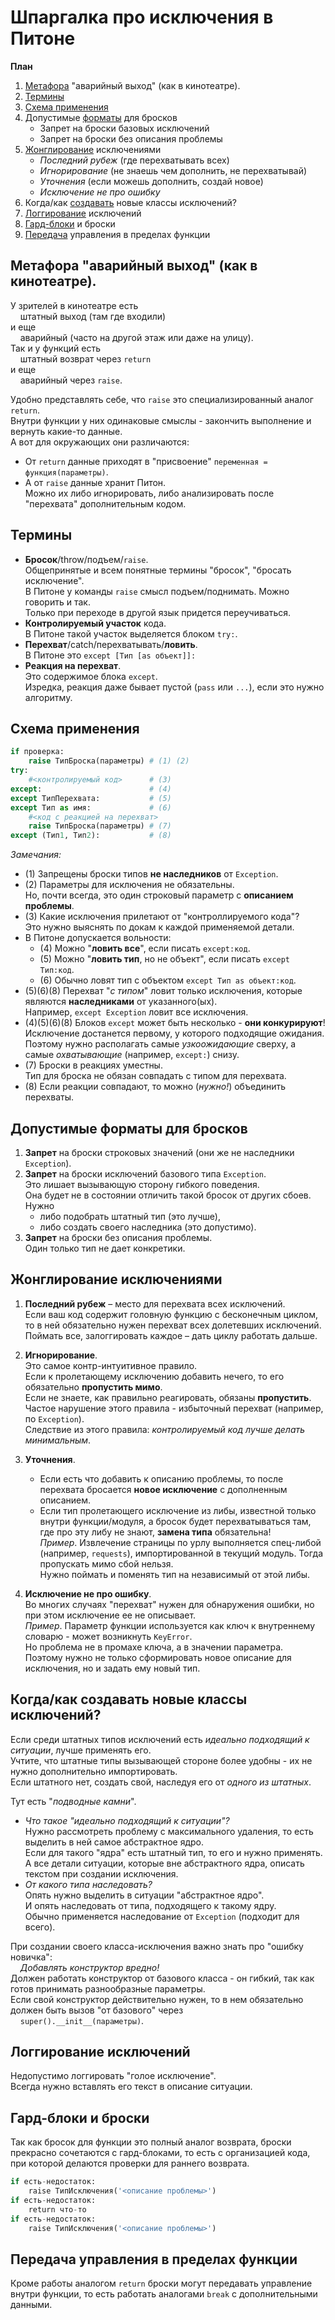 # Шпаргалка про исключения в Питоне

**План**

1. [Метафора](#kino) "аварийный выход" (как в кинотеатре).
2. [Термины](#words)
2. [Схема применения](#brief)
3. Допустимые [форматы](#formats) для бросков
   - Запрет на броски базовых исключений
   - Запрет на броски без описания проблемы
4. [Жонглирование](#juggling) исключениями
   - *Последний рубеж* (где перехватывать всех)
   - *Игнорирование* (не знаешь чем дополнить, не перехватывай)
   - *Уточнения* (если можешь дополнить, создай новое)
   - *Исключение не про ошибку*
5. Когда/как [создавать](#create) новые классы исключений?
6. [Логгирование](#log) исключений
7. [Гард-блоки](#guard) и броски
8. [Передача](#break) управления в пределах функции

## Метафора "аварийный выход" (как в кинотеатре).<a name=kino></a>

У зрителей в кинотеатре есть  
    штатный выход (там где входили)  
и еще  
    аварийный (часто на другой этаж или даже на улицу).  
Так и у функций есть  
    штатный возврат через `return`  
и еще  
    аварийный через `raise`. 

Удобно представлять себе, что `raise` это специализированный аналог `return`.  
Внутри функции у них одинаковые смыслы - закончить выполнение и вернуть какие-то данные.  
А вот для окружающих они различаются: 

 - От `return` данные приходят в "присвоение" `переменная = функция(параметры)`.
 - А от `raise` данные хранит Питон.  
Можно их либо игнорировать, либо анализировать после "перехвата" дополнительным кодом.

## Термины<a name=words></a>

- **Бросок**/throw/подъем/`raise`.  
Общепринятые и всем понятные термины "бросок", "бросать исключение".  
В Питоне у команды `raise` смысл подъем/поднимать. Можно говорить и так.   
Только при переходе в другой язык придется переучиваться.  
- **Контролируемый участок** кода.  
В Питоне такой участок выделяется блоком `try:`.  
- **Перехват**/catch/перехватывать/**ловить**.  
В Питоне это `except [Тип [as объект]]:`  
- **Реакция на перехват**.  
Это содержимое блока `except`.  
Изредка, реакция даже бывает пустой (`pass` или `...`), если это нужно алгоритму.  

## Схема применения<a name=brief></a>

```python
if проверка:
    raise ТипБроска(параметры) # (1) (2)
try:
    #<контролируемый код>      # (3)
except:                        # (4)
except ТипПерехвата:           # (5)
except Тип as имя:             # (6)
    #<код с реакцией на перехват>
    raise ТипБроска(параметры) # (7)
except (Тип1, Тип2):           # (8)
```

*Замечания:*

- (1) Запрещены броски типов **не наследников** от `Exception`.  
- (2) Параметры для исключения не обязательны.  
Но, почти всегда, это один строковый параметр с **описанием проблемы**.  
- (3) Какие исключения прилетают от "контроллируемого кода"?  
Это нужно выяснять по докам к каждой применяемой детали.  
- В Питоне допускается вольности:  
   - (4) Можно "**ловить все**", если писать `except:код`.  
   - (5) Можно "**ловить тип**, но не объект", если писать `except Тип:код`.  
   - (6) Обычно ловят тип с объектом `except Тип as объект:код`.  
- (5)(6)(8) Перехват "*с типом*" ловит только исключения, 
которые являются **наследниками** от указанного(ых).  
Например, `except Exception` ловит все исключения.   
- (4)(5)(6)(8) Блоков `except` может быть несколько - **они конкурируют**!  
Исключение достанется первому, у которого подходящие ожидания.  
Поэтому нужно располагать самые *узкоожидающие* сверху, 
а самые *охватывающие* (например, `except:`) снизу.  
- (7) Броски в реакциях уместны.  
Тип для броска не обязан совпадать с типом для перехвата.  
- (8) Если реакции совпадают, то можно (*нужно!*) объединить перехваты.  

## Допустимые форматы для бросков<a name=formats></a>

1. **Запрет** на броски строковых значений (они же не наследники `Exception`).
2. **Запрет** на броски исключений базового типа `Exception`.  
Это лишает вызывающую сторону гибкого поведения.  
Она будет не в состоянии отличить такой бросок от других сбоев.  
Нужно  
   - либо подобрать штатный тип (это лучше),  
   - либо создать своего наследника (это допустимо).  
3. **Запрет** на броски без описания проблемы.  
Один только тип не дает конкретики.

## Жонглирование исключениями<a name=juggling></a>

1. **Последний рубеж** – место для перехвата всех исключений.  
Если ваш код содержит головную функцию с бесконечным циклом, 
то в ней обязательно нужен перехват всех долетевших исключений.   
Поймать все, залоггировать каждое – дать циклу работать дальше.

2. **Игнорирование**.  
Это самое контр-интуитивное правило.  
Если к пролетающему исключению добавить нечего, то его обязательно **пропустить мимо**.  
Если не знаете, как правильно реагировать, обязаны **пропустить**.  
Частое нарушение этого правила - избыточный перехват (например, по `Exception`).  
Следствие из этого правила: *контролируемый код лучше делать минимальным*.  

3. **Уточнения**.

   - Если есть что добавить к описанию проблемы, 
то после перехвата бросается **новое исключение** с дополненным описанием.
   - Если тип пролетающего исключение из либы, известной только внутри функции/модуля, 
а бросок будет перехватываться там, где про эту либу не знают, **замена типа** обязательна!  
*Пример*. Извлечение страницы по урлу выполняется спец-либой (например, `requests`), 
импортированной в текущий модуль. Тогда пропускать мимо сбой нельзя.  
Нужно поймать и поменять тип на независимый от этой либы.

4. **Исключение не про ошибку**.  
Во многих случаях "перехват" нужен для обнаружения ошибки, но при этом исключение ее не описывает.  
*Пример*. Параметр функции используется как ключ к внутреннему словарю - может возникнуть `KeyError`.  
Но проблема не в промахе ключа, а в значении параметра.  
Поэтому нужно не только сформировать новое описание для исключения, но и задать ему новый тип.

## Когда/как создавать новые классы исключений?<a name=create></a>
Если среди штатных типов исключений есть *идеально подходящий к ситуации*, лучше применять его.  
Учтите, что штатные типы вызывающей стороне более удобны - их не нужно дополнительно импортировать.  
Если штатного нет, создать свой, наследуя его от *одного из штатных*.

Тут есть "*подводные камни*".

- *Что такое "идеально подходящий к ситуации"?*  
Нужно рассмотреть проблему с максимального удаления, 
то есть выделить в ней самое абстрактное ядро.  
Если для такого "ядра" есть штатный тип, то его и нужно применять.  
А все детали ситуации, которые вне абстрактного ядра, 
описать текстом при создании исключения.
- *От какого типа наследовать?*  
Опять нужно выделить в ситуации "абстрактное ядро".  
И опять наследовать от типа, подходящего к такому ядру.  
Обычно применяется наследование от `Exception` (подходит для всего).

При создании своего класса-исключения важно знать про "ошибку новичка":  
    *Добавлять конструктор вредно!*  
Должен работать конструктор от базового класса - он гибкий, 
так как готов принимать разнообразные параметры.  
Если свой конструктор действительно нужен, 
то в нем обязательно должен быть вызов "от базового" через  
    `super().__init__(параметры)`.

## Логгирование исключений<a name=log></a>
Недопустимо логгировать "голое исключение".  
Всегда нужно вставлять его текст в описание ситуации.

## Гард-блоки и броски<a name=guard></a>
Так как бросок для функции это полный аналог возврата, 
броски прекрасно сочетаются с гард-блоками, 
то есть с организацией кода, при которой делаются проверки для раннего возврата.

```python
if есть-недостаток:
    raise ТипИсключения('<описание проблемы>')
if есть-недостаток:
    return что-то
if есть-недостаток:
    raise ТипИсключения('<описание проблемы>')
```

## Передача управления в пределах функции<a name=break></a>
Кроме работы аналогом `return` броски могут передавать управление внутри функции, 
то есть работать аналогами `break` с дополнительными данными.